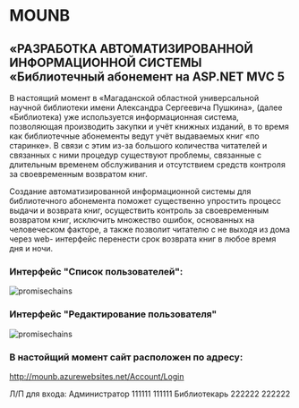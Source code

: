# MOUNB
## «РАЗРАБОТКА АВТОМАТИЗИРОВАННОЙ ИНФОРМАЦИОННОЙ СИСТЕМЫ «Библиотечный абонемент на ASP.NET MVC 5
В настоящий момент в «Магаданской областной универсальной научной библиотеки имени
Александра Сергеевича Пушкина», (далее «Библиотека) уже используется информационная система,
позволяющая производить закупки и учёт книжных изданий, в то время как библиотечные абонементы
ведут учёт выдаваемых книг «по старинке». В связи с этим из-за большого количества читателей и
связанных с ними процедур существуют проблемы, связанные с длительным временем обслуживания и
отсутствием средств контроля за своевременным возвратом книг.

Cоздание автоматизированной информационной
системы для библиотечного абонемента поможет существенно упростить процесс выдачи и возврата
книг, осуществить контроль за своевременным возвратом книг, исключить множество ошибок,
основанных на человеческом факторе, а также позволит читателю с не выходя из дома через web-
интерфейс перенести срок возврата книг в любое время дня и ночи.

### Интерфейс "Список пользователей":

![promisechains](https://github.com/Volirvag49/MOUNB/blob/master/scr/1.png)

### Интерфейс "Редактирование пользователя"

![promisechains](https://github.com/Volirvag49/MOUNB/blob/master/scr/2.png)


### В настойщий момент сайт расположен по адресу:
http://mounb.azurewebsites.net/Account/Login

Л/П для входа:
Администратор 111111 111111
Библиотекарь 222222 222222
